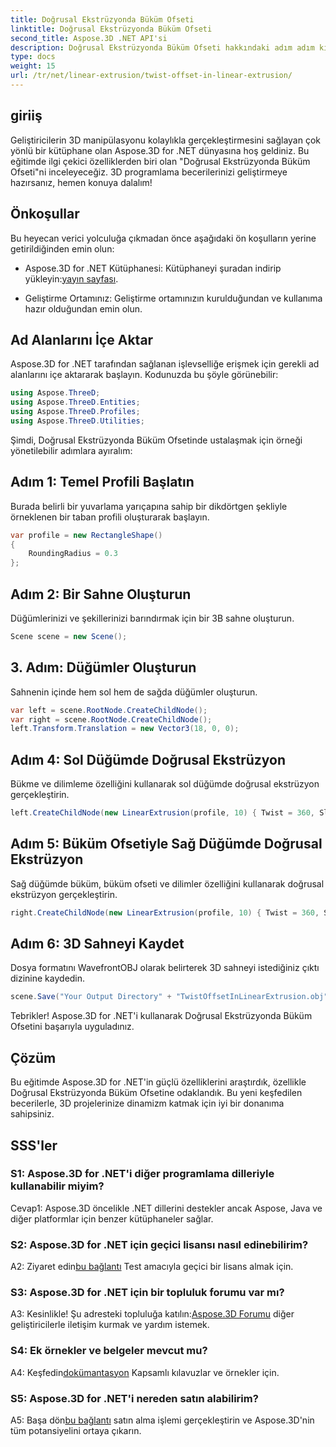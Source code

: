 ```yaml
---
title: Doğrusal Ekstrüzyonda Büküm Ofseti
linktitle: Doğrusal Ekstrüzyonda Büküm Ofseti
second_title: Aspose.3D .NET API'si
description: Doğrusal Ekstrüzyonda Büküm Ofseti hakkındaki adım adım kılavuzumuzla Aspose.3D for .NET'in büyüsünü keşfedin. 3D projelerinizi zahmetsizce yükseltin.
type: docs
weight: 15
url: /tr/net/linear-extrusion/twist-offset-in-linear-extrusion/
---
```

## giriiş

Geliştiricilerin 3D manipülasyonu kolaylıkla gerçekleştirmesini sağlayan çok yönlü bir kütüphane olan Aspose.3D for .NET dünyasına hoş geldiniz. Bu eğitimde ilgi çekici özelliklerden biri olan "Doğrusal Ekstrüzyonda Büküm Ofseti"ni inceleyeceğiz. 3D programlama becerilerinizi geliştirmeye hazırsanız, hemen konuya dalalım!

## Önkoşullar

Bu heyecan verici yolculuğa çıkmadan önce aşağıdaki ön koşulların yerine getirildiğinden emin olun:

-  Aspose.3D for .NET Kütüphanesi: Kütüphaneyi şuradan indirip yükleyin:[yayın sayfası](https://releases.aspose.com/3d/net/).

- Geliştirme Ortamınız: Geliştirme ortamınızın kurulduğundan ve kullanıma hazır olduğundan emin olun.

## Ad Alanlarını İçe Aktar

Aspose.3D for .NET tarafından sağlanan işlevselliğe erişmek için gerekli ad alanlarını içe aktararak başlayın. Kodunuzda bu şöyle görünebilir:

```csharp
using Aspose.ThreeD;
using Aspose.ThreeD.Entities;
using Aspose.ThreeD.Profiles;
using Aspose.ThreeD.Utilities;
```

Şimdi, Doğrusal Ekstrüzyonda Büküm Ofsetinde ustalaşmak için örneği yönetilebilir adımlara ayıralım:

## Adım 1: Temel Profili Başlatın

Burada belirli bir yuvarlama yarıçapına sahip bir dikdörtgen şekliyle örneklenen bir taban profili oluşturarak başlayın.

```csharp
var profile = new RectangleShape()
{
    RoundingRadius = 0.3
};
```

## Adım 2: Bir Sahne Oluşturun

Düğümlerinizi ve şekillerinizi barındırmak için bir 3B sahne oluşturun.

```csharp
Scene scene = new Scene();
```

## 3. Adım: Düğümler Oluşturun

Sahnenin içinde hem sol hem de sağda düğümler oluşturun.

```csharp
var left = scene.RootNode.CreateChildNode();
var right = scene.RootNode.CreateChildNode();
left.Transform.Translation = new Vector3(18, 0, 0);
```

## Adım 4: Sol Düğümde Doğrusal Ekstrüzyon

Bükme ve dilimleme özelliğini kullanarak sol düğümde doğrusal ekstrüzyon gerçekleştirin.

```csharp
left.CreateChildNode(new LinearExtrusion(profile, 10) { Twist = 360, Slices = 100 });
```

## Adım 5: Büküm Ofsetiyle Sağ Düğümde Doğrusal Ekstrüzyon

Sağ düğümde büküm, büküm ofseti ve dilimler özelliğini kullanarak doğrusal ekstrüzyon gerçekleştirin.

```csharp
right.CreateChildNode(new LinearExtrusion(profile, 10) { Twist = 360, Slices = 100, TwistOffset = new Vector3(3, 0, 0) });
```

## Adım 6: 3D Sahneyi Kaydet

Dosya formatını WavefrontOBJ olarak belirterek 3D sahneyi istediğiniz çıktı dizinine kaydedin.

```csharp
scene.Save("Your Output Directory" + "TwistOffsetInLinearExtrusion.obj", FileFormat.WavefrontOBJ);
```

Tebrikler! Aspose.3D for .NET'i kullanarak Doğrusal Ekstrüzyonda Büküm Ofsetini başarıyla uyguladınız.

## Çözüm

Bu eğitimde Aspose.3D for .NET'in güçlü özelliklerini araştırdık, özellikle Doğrusal Ekstrüzyonda Büküm Ofsetine odaklandık. Bu yeni keşfedilen becerilerle, 3D projelerinize dinamizm katmak için iyi bir donanıma sahipsiniz.

## SSS'ler

### S1: Aspose.3D for .NET'i diğer programlama dilleriyle kullanabilir miyim?

Cevap1: Aspose.3D öncelikle .NET dillerini destekler ancak Aspose, Java ve diğer platformlar için benzer kütüphaneler sağlar.

### S2: Aspose.3D for .NET için geçici lisansı nasıl edinebilirim?

 A2: Ziyaret edin[bu bağlantı](https://purchase.aspose.com/temporary-license/) Test amacıyla geçici bir lisans almak için.

### S3: Aspose.3D for .NET için bir topluluk forumu var mı?

A3: Kesinlikle! Şu adresteki topluluğa katılın:[Aspose.3D Forumu](https://forum.aspose.com/c/3d/18) diğer geliştiricilerle iletişim kurmak ve yardım istemek.

### S4: Ek örnekler ve belgeler mevcut mu?

 A4: Keşfedin[dokümantasyon](https://reference.aspose.com/3d/net/) Kapsamlı kılavuzlar ve örnekler için.

### S5: Aspose.3D for .NET'i nereden satın alabilirim?

 A5: Başa dön[bu bağlantı](https://purchase.aspose.com/buy) satın alma işlemi gerçekleştirin ve Aspose.3D'nin tüm potansiyelini ortaya çıkarın.